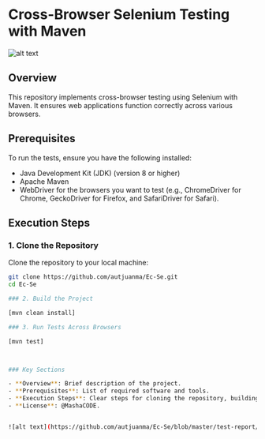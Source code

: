 # Cross-Browser Selenium Testing with Maven

![alt text](https://github.com/autjuanma/Ec-Se/blob/master/test-report/9876567890.jpg)


## Overview

This repository implements cross-browser testing using Selenium with Maven. It ensures web applications function correctly across various browsers.

## Prerequisites

To run the tests, ensure you have the following installed:

- Java Development Kit (JDK) (version 8 or higher)
- Apache Maven
- WebDriver for the browsers you want to test (e.g., ChromeDriver for Chrome, GeckoDriver for Firefox, and SafariDriver for Safari).

## Execution Steps

### 1. Clone the Repository

Clone the repository to your local machine:

```bash
git clone https://github.com/autjuanma/Ec-Se.git
cd Ec-Se

### 2. Build the Project

[mvn clean install]

### 3. Run Tests Across Browsers

[mvn test]



### Key Sections

- **Overview**: Brief description of the project.
- **Prerequisites**: List of required software and tools.
- **Execution Steps**: Clear steps for cloning the repository, building the project, running tests, and viewing results.
- **License**: @MashaCODE.


![alt text](https://github.com/autjuanma/Ec-Se/blob/master/test-report/7657890.png)





